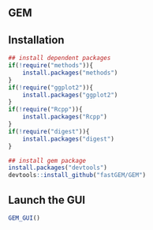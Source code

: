 GEM
----------------------


## Installation

```R
## install dependent packages
if(!require("methods")){
    install.packages("methods")
}
if(!require("ggplot2")){
    install.packages("ggplot2")
}
if(!require("Rcpp")){
    install.packages("Rcpp")
}
if(!require("digest")){
    install.packages("digest")
}

## install gem package
install.packages("devtools")
devtools::install_github("fastGEM/GEM")
```

## Launch the GUI

```R
GEM_GUI()
```
